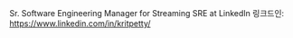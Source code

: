 Sr. Software Engineering Manager for Streaming SRE at LinkedIn
링크드인: https://www.linkedin.com/in/kritpetty/